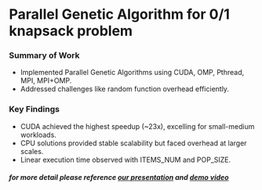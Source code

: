 # Parallel Genetic Algorithm for 0/1 knapsack problem

### Summary of Work
* Implemented Parallel Genetic Algorithms using CUDA, OMP, Pthread, MPI, MPI+OMP.
* Addressed challenges like random function overhead efficiently.
### Key Findings
* CUDA achieved the highest speedup (~23x), excelling for small-medium workloads.
* CPU solutions provided stable scalability but faced overhead at larger scales.
* Linear execution time observed with ITEMS_NUM and POP_SIZE.

##### for more detail please reference [our presentation](https://docs.google.com/presentation/d/1DuW7L3bttCXZouUEf8UQYybLsrJLiVCzYDVq7Kd1CdY/edit#slide=id.g31e972243bc_2_52) and [demo video](https://www.youtube.com/watch?v=yhGBLl74hiE&ab_channel=Ryank)

